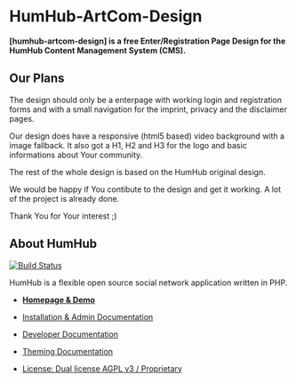 # HumHub-ArtCom-Design
**[humhub-artcom-design] is a free Enter/Registration Page Design for the HumHub Content Management System (CMS).** 

Our Plans
---------

The design should only be a enterpage with working login and registration forms and with a small navigation for the imprint, privacy and the disclaimer pages.

Our design does have a responsive (html5 based) video background with a image fallback. It also got a H1, H2 and H3 for the logo and basic informations about Your community.

The rest of the whole design is based on the HumHub original design.

We would be happy if You contibute to the design and get it working. 
A lot of the project is already done.

Thank You for Your interest ;)

About HumHub
------------

[![Build Status](https://travis-ci.org/humhub/humhub.svg?branch=master)](https://travis-ci.org/humhub/humhub)

HumHub is a flexible open source social network application written in PHP.

- <a href="http://humhub.org" target="_blank">**Homepage & Demo**</a>

- <a href="protected/docs/guide/administration/index.md">Installation & Admin Documentation</a>
- <a href="protected/docs/guide/developer/index.md">Developer Documentation</a>
- <a href="protected/docs/guide/theming/index.md">Theming Documentation</a>


- <a href="protected/docs/license.md">License: Dual license AGPL v3 / Proprietary</a>
